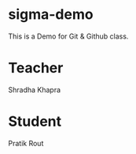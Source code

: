 # sigma-demo
This is a Demo for Git &amp; Github class.

# Teacher
Shradha Khapra

# Student
Pratik Rout